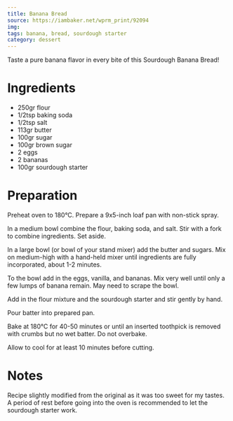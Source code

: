 ```yaml
---
title: Banana Bread
source: https://iambaker.net/wprm_print/92094
img: 
tags: banana, bread, sourdough starter
category: dessert
---
```


Taste a pure banana flavor in every bite of this Sourdough Banana Bread!

Ingredients
===========

* 250gr flour
* 1/2tsp baking soda
* 1/2tsp salt
* 113gr butter
* 100gr sugar
* 100gr brown sugar
* 2 eggs
* 2 bananas
* 100gr sourdough starter

Preparation
===========

Preheat oven to 180°C. Prepare a 9x5-inch loaf pan with non-stick spray.

In a medium bowl combine the flour, baking soda, and salt. Stir with a fork to combine ingredients. Set aside.

In a large bowl (or bowl of your stand mixer) add the butter and sugars. Mix on medium-high with a hand-held mixer until ingredients are fully incorporated, about 1-2 minutes.

To the bowl add in the eggs, vanilla, and bananas. Mix very well until only a few lumps of banana remain. May need to scrape the bowl.

Add in the flour mixture and the sourdough starter and stir gently by hand.

Pour batter into prepared pan.

Bake at 180°C for 40-50 minutes or until an inserted toothpick is removed with crumbs but no wet batter. Do not overbake.

Allow to cool for at least 10 minutes before cutting.

Notes
=====

Recipe slightly modified from the original as it was too sweet for my tastes. A period of rest before going into the oven is recommended to let the sourdough starter work.

